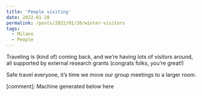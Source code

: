 ```yaml
---
title: 'People visiting'
date: 2022-01-20
permalink: /posts/2022/01/20/winter-visitors
tags:
  - Milano
  - People
---
```


Traveling is (kind of) coming back, and we’re having lots of visitors around, all supported by external research grants (congrats folks, you’re great!)

Safe travel everyone, it’s time we move our group meetings to a larger room.

[comment]: Machine generated below here
